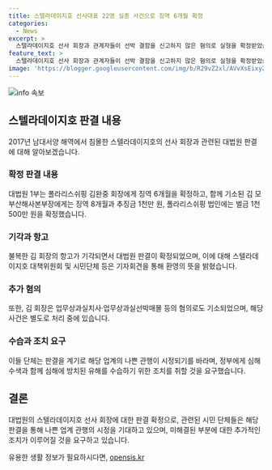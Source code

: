 ```yaml
---
title: 스텔라데이지호 선사대표 22명 실종 사건으로 징역 6개월 확정
categories:
  - News
excerpt: >
  스텔라데이지호 선사 회장과 관계자들이 선박 결함을 신고하지 않은 혐의로 실형을 확정받았습니다. 대법원은 김 회장에게 징역 6개월, 부산해사본부장에게 징역 8개월과 벌금이 확정됐으며, 이에 시민단체는 나쁜 관행이 시정되기를 바라고 있습니다. 또한, 정부에게 심해수색과 유해 수습을 촉구하고, 김 회장의 다른 혐의에 대한 항소도 진행 중입니다.
feature_text: >
  스텔라데이지호 선사 회장과 관계자들이 선박 결함을 신고하지 않은 혐의로 실형을 확정받았습니다. 대법원은 김 회장에게 징역 6개월, 부산해사본부장에게 징역 8개월과 벌금이 확정됐으며, 이에 시민단체는 나쁜 관행이 시정되기를 바라고 있습니다. 또한, 정부에게 심해수색과 유해 수습을 촉구하고, 김 회장의 다른 혐의에 대한 항소도 진행 중입니다.
image: 'https://blogger.googleusercontent.com/img/b/R29vZ2xl/AVvXsEixyZcFfHzMRdzZMjFBmAUKJYCLCGyLL1o632UiGVXcaFdKo_bkvkuCioo0uUKlGfBVcT3P84aROyZIXSBEx3Aw5nCQ3pTgDom1WDC4m8eifvWiAmWEEVb4x6G_l8C0QH225ldMjyaFvpxGEBGNO37VmDTDMHGhJPq73UglMfDca1-0aw/s1600/blogspot.png'
---
```


<p><img src="https://blogger.googleusercontent.com/img/b/R29vZ2xl/AVvXsEixyZcFfHzMRdzZMjFBmAUKJYCLCGyLL1o632UiGVXcaFdKo_bkvkuCioo0uUKlGfBVcT3P84aROyZIXSBEx3Aw5nCQ3pTgDom1WDC4m8eifvWiAmWEEVb4x6G_l8C0QH225ldMjyaFvpxGEBGNO37VmDTDMHGhJPq73UglMfDca1-0aw/s1600/blogspot.png" alt="info 속보" /></p>

<h2 data-ke-size="size26">스텔라데이지호 판결 내용</h2>

<p data-ke-size="size16">2017년 남대서양 해역에서 침몰한 스텔라데이지호의 선사 회장과 관련된 대법원 판결에 대해 알아보겠습니다.</p>

<h3>확정 판결 내용</h3>

<p data-ke-size="size16">대법원 1부는 폴라리스쉬핑 김완중 회장에게 징역 6개월을 확정하고, 함께 기소된 김 모 부산해사본부장에게는 징역 8개월과 추징금 1천만 원, 폴라리스쉬핑 법인에는 벌금 1천500만 원을 확정했습니다.</p>

<h3>기각과 항고</h3>

<p data-ke-size="size16">불복한 김 회장의 항고가 기각되면서 대법원 판결이 확정되었으며, 이에 대해 스텔라데이지호 대책위원회 및 시민단체 등은 기자회견을 통해 환영의 뜻을 밝혔습니다.</p>

<h3>추가 혐의</h3>

<p data-ke-size="size16">또한, 김 회장은 업무상과실치사·업무상과실선박매몰 등의 혐의로도 기소되었으며, 해당 사건은 별도로 처리 중에 있습니다.</p>

<h3>수습과 조치 요구</h3>

<p data-ke-size="size16">이들 단체는 판결을 계기로 해당 업계의 나쁜 관행이 시정되기를 바라며, 정부에게 심해수색과 함께 심해에 방치된 유해를 수습하기 위한 조치를 취할 것을 요구했습니다.</p>

<h2 data-ke-size="size26">결론</h2>

<p data-ke-size="size16">대법원의 스텔라데이지호 선사 회장에 대한 판결 확정으로, 관련된 시민 단체들은 해당 판결을 통해 나쁜 업계 관행의 시정을 기대하고 있으며, 미해결된 부분에 대한 추가적인 조치가 이루어질 것을 요구하고 있습니다.</p>
유용한 생활 정보가 필요하시다면, <a href="https://opensis.kr" rel="dofollow">opensis.kr</a>


